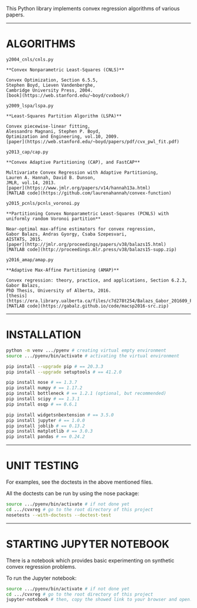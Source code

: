
This Python library implements convex regression algorithms of various papers.

----------------------------------------------------------------------------------------------------
# ALGORITHMS

`y2004_cnls/cnls.py`

    **Convex Nonparametric Least-Squares (CNLS)**

    Convex Optimization, Section 6.5.5,
    Stephen Boyd, Lieven Vandenberghe,
    Cambridge University Press, 2004.
    [book](https://web.stanford.edu/~boyd/cvxbook/)

`y2009_lspa/lspa.py`

    **Least-Squares Partition Algorithm (LSPA)**

    Convex piecewise-linear fitting,
    Alessandro Magnani, Stephen P. Boyd,
    Optimization and Engineering, vol.10, 2009.
    [paper](https://web.stanford.edu/~boyd/papers/pdf/cvx_pwl_fit.pdf)

`y2013_cap/cap.py`

    **Convex Adaptive Partitioning (CAP), and FastCAP**

    Multivariate Convex Regression with Adaptive Partitioning,
    Lauren A. Hannah, David B. Dunson,
    JMLR, vol.14, 2013.
    [paper](https://www.jmlr.org/papers/v14/hannah13a.html)
    [MATLAB code](https://github.com/laurenahannah/convex-function)

`y2015_pcnls/pcnls_voronoi.py`

    **Partitioning Convex Nonparametric Least-Squares (PCNLS) with uniformly random Voronoi partition**

    Near-optimal max-affine estimators for convex regression,
    Gabor Balazs, Andras Gyorgy, Csaba Szepesvari,
    AISTATS, 2015.
    [paper](http://jmlr.org/proceedings/papers/v38/balazs15.html)
    [MATLAB code](http://proceedings.mlr.press/v38/balazs15-supp.zip)

`y2016_amap/amap.py`

    **Adaptive Max-Affine Partitioning (AMAP)**

    Convex regression: theory, practice, and applications, Section 6.2.3,
    Gabor Balazs,
    PhD Thesis, University of Alberta, 2016.
    [thesis](https://era.library.ualberta.ca/files/c7d278t254/Balazs_Gabor_201609_PhD.pdf)
    [MATLAB code](https://gabalz.github.io/code/macsp2016-src.zip)

----------------------------------------------------------------------------------------------------
# INSTALLATION

```bash
python -m venv .../pyenv # creating virtual empty environment
source .../pyenv/bin/activate # activating the virtual environment

pip install --upgrade pip # == 20.3.3
pip install --upgrade setuptools # == 41.2.0

pip install nose # == 1.3.7
pip install numpy # == 1.17.2
pip install bottleneck # == 1.2.1 (optional, but recommended)
pip install scipy # == 1.3.1
pip install osqp # == 0.6.1

pip install widgetsnbextension # == 3.5.0
pip install jupyter # == 1.0.0
pip install joblib # == 0.13.2
pip install matplotlib # == 3.0.3
pip install pandas # == 0.24.2
```

---------------------------------------------------------------------------------------------------
# UNIT TESTING

For examples, see the doctests in the above mentioned files.

All the doctests can be run by using the nose package:
```bash
source .../pyenv/bin/activate # if not done yet
cd .../cvxreg # go to the root directory of this project
nosetests --with-doctests --doctest-test
```

---------------------------------------------------------------------------------------------------
# STARTING JUPYTER NOTEBOOK

There is a notebook which provides basic experimenting on synthetic convex regression problems.

To run the Jupyter notebook:
```bash
source .../pyenv/bin/activate # if not done yet
cd .../cvxreg # go to the root directory of this project
jupyter-notebook # then, copy the showed link to your browser and open: ipynb/cvxreg.ipynb
```
